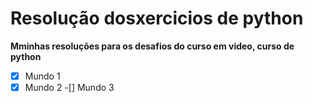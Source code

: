 # Resolução dosxercicios de python
 
__Mminhas resoluções para os desafios do curso em video, curso de python__
 
 -[x] Mundo 1
 -[x] Mundo 2
 -[] Mundo 3

